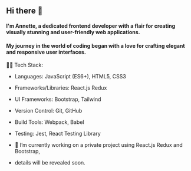 ## Hi there 👋
 #### I'm Annette, a dedicated frontend developer with a flair for creating visually stunning and user-friendly web applications.
 #### My journey in the world of coding began with a love for crafting elegant and responsive user interfaces.

 👨‍💻 Tech Stack:
- Languages: JavaScript (ES6+), HTML5, CSS3
- Frameworks/Libraries: React.js Redux
- UI Frameworks: Bootstrap, Tailwind
- Version Control: Git, GitHub
- Build Tools: Webpack, Babel
- Testing: Jest, React Testing Library

- 🔭 I’m currently working on a private project using React.js Redux and Bootstrap,
- details will be revealed soon.

<!--
**Annetaliya/Annetaliya** is a ✨ _special_ ✨ repository because its `README.md` (this file) appears on your GitHub profile.

Here are some ideas to get you started:

- 🔭 I’m currently working on ...
- 🌱 I’m currently learning ...
- 👯 I’m looking to collaborate on ...
- 🤔 I’m looking for help with ...
- 💬 Ask me about ...
- 📫 How to reach me: ...
- 😄 Pronouns: ...
- ⚡ Fun fact: ...
-->

